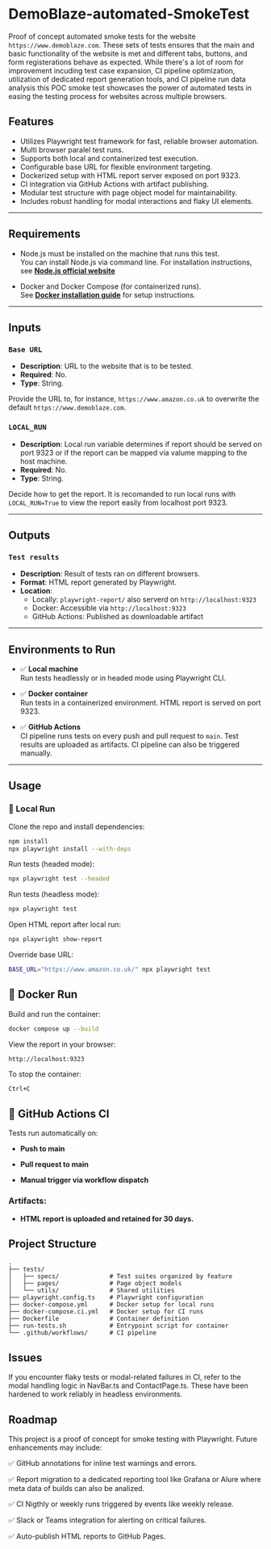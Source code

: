 # DemoBlaze-automated-SmokeTest
Proof of concept automated smoke tests for the website `https://www.demoblaze.com`. These sets of tests ensures that the main and basic functionality of the website is met and different tabs, buttons, and form registerations behave as expected. While there's a lot of room for improvement incuding test case expansion, CI pipeline optimization, utilization of dedicated report generation tools, and CI pipeline run data analysis this POC smoke test showcases the power of automated tests in easing the testing process for websites across multiple browsers. 

## **Features**

- Utilizes Playwright test framework for fast, reliable browser automation.
- Multi browser paralel test runs.
- Supports both local and containerized test execution.
- Configurable base URL for flexible environment targeting.
- Dockerized setup with HTML report server exposed on port 9323.
- CI integration via GitHub Actions with artifact publishing.
- Modular test structure with page object model for maintainability.
- Includes robust handling for modal interactions and flaky UI elements.

---

## **Requirements**

- Node.js must be installed on the machine that runs this test.  
  You can install Node.js via command line. For installation instructions, see [**Node.js official website**](https://nodejs.org/en/download)

- Docker and Docker Compose (for containerized runs).  
  See [**Docker installation guide**](https://docs.docker.com/get-docker/) for setup instructions.

---

## **Inputs**

### **`Base URL`**
- **Description**: URL to the website that is to be tested.  
- **Required**: No.  
- **Type**: String.

Provide the URL to, for instance, `https://www.amazon.co.uk` to overwrite the default `https://www.demoblaze.com`.

### **`LOCAL_RUN`**
- **Description**: Local run variable determines if report should be served on port 9323 or if the report can be mapped via valume mapping to the host machine.  
- **Required**: No.  
- **Type**: String.

Decide how to get the report. It is recomanded to run local runs with  ```LOCAL_RUN=True``` to view the report easily from localhost port 9323.

---

## **Outputs**

### **`Test results`**
- **Description**: Result of tests ran on different browsers.
- **Format**: HTML report generated by Playwright.
- **Location**:
  - Locally: `playwright-report/` also serverd on `http://localhost:9323`
  - Docker: Accessible via `http://localhost:9323`
  - GitHub Actions: Published as downloadable artifact

---

## **Environments to Run**

- ✅ **Local machine**  
  Run tests headlessly or in headed mode using Playwright CLI.

- ✅ **Docker container**  
  Run tests in a containerized environment. HTML report is served on port 9323.

- ✅ **GitHub Actions**  
  CI pipeline runs tests on every push and pull request to `main`. Test results are uploaded as artifacts. CI pipeline can also be triggered manually.

---

## **Usage**

### 🔧 Local Run

Clone the repo and install dependencies:

```bash
npm install
npx playwright install --with-deps
```
Run tests (headed mode):

```bash
npx playwright test --headed
```
Run tests (headless mode):

```bash
npx playwright test
```
Open HTML report after local run:

```bash
npx playwright show-report
```
Override base URL:

```bash
BASE_URL="https://www.amazon.co.uk/" npx playwright test
```
## **🐳 Docker Run**
Build and run the container:

```bash
docker compose up --build
```
View the report in your browser:

```Code
http://localhost:9323
```
To stop the container:

```bash
Ctrl+C
```
## **🚀 GitHub Actions CI**
Tests run automatically on:

- **Push to main**

- **Pull request to main**

- **Manual trigger via workflow dispatch**

### Artifacts:

- **HTML report is uploaded and retained for 30 days.**

## **Project Structure**

```Code
.
├── tests/
│   ├── specs/              # Test suites organized by feature
│   ├── pages/              # Page object models
│   └── utils/              # Shared utilities
├── playwright.config.ts    # Playwright configuration
├── docker-compose.yml      # Docker setup for local runs
├── docker-compose.ci.yml   # Docker setup for CI runs
├── Dockerfile              # Container definition
├── run-tests.sh            # Entrypoint script for container
└── .github/workflows/      # CI pipeline
```

## **Issues**
If you encounter flaky tests or modal-related failures in CI, refer to the modal handling logic in NavBar.ts and ContactPage.ts. These have been hardened to work reliably in headless environments.

## **Roadmap**
This project is a proof of concept for smoke testing with Playwright. Future enhancements may include:

✅ GitHub annotations for inline test warnings and errors.

✅ Report migration to a dedicated reporting tool like Grafana or Alure where meta data of builds can also be analized.

✅ CI Nigthly or weekly runs triggered by events like weekly release.

✅ Slack or Teams integration for alerting on critical failures.

✅ Auto-publish HTML reports to GitHub Pages.
